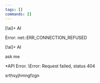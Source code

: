 ```yaml
---
tags: []
commands: []
---
```





>
[!ai]+ AI
>
> 
Error: net::ERR_CONNECTION_REFUSED
>



 [!ai]+ AI

ask me 
>

*API Error. \Error: Request failed, status 404


srthsyjhmngfzgn
>


<!-- AD9FF3C7 -->